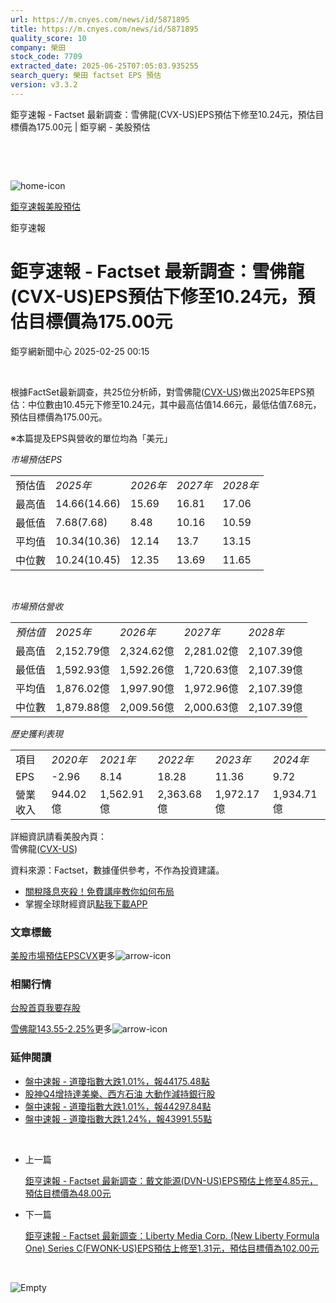 ```yaml
---
url: https://m.cnyes.com/news/id/5871895
title: https://m.cnyes.com/news/id/5871895
quality_score: 10
company: 榮田
stock_code: 7709
extracted_date: 2025-06-25T07:05:03.935255
search_query: 榮田 factset EPS 預估
version: v3.3.2
---
```


鉅亨速報 - Factset 最新調查：雪佛龍(CVX-US)EPS預估下修至10.24元，預估目標價為175.00元 | 鉅亨網 - 美股預估

‌

‌

![home-icon](/assets/icons/breadCrumb/symbol-icon-home.svg)

[鉅亨速報](/news/cat/anue_live)[美股預估](/news/cat/us_forecast)

鉅亨速報

# 鉅亨速報 - Factset 最新調查：雪佛龍(CVX-US)EPS預估下修至10.24元，預估目標價為175.00元

鉅亨網新聞中心 2025-02-25 00:15

‌

根據FactSet最新調查，共25位分析師，對雪佛龍([CVX-US](https://invest.cnyes.com/usstock/detail/CVX))做出2025年EPS預估：中位數由10.45元下修至10.24元，其中最高估值14.66元，最低估值7.68元，預估目標價為175.00元。

※本篇提及EPS與營收的單位均為「美元」

*市場預估EPS*

|  |  |  |  |  |
| --- | --- | --- | --- | --- |
| 預估值 | *2025年* | *2026年* | *2027年* | *2028年* |
| 最高值 | 14.66(14.66) | 15.69 | 16.81 | 17.06 |
| 最低值 | 7.68(7.68) | 8.48 | 10.16 | 10.59 |
| 平均值 | 10.34(10.36) | 12.14 | 13.7 | 13.15 |
| 中位數 | 10.24(10.45) | 12.35 | 13.69 | 11.65 |

‌

*市場預估營收*

|  |  |  |  |  |
| --- | --- | --- | --- | --- |
| *預估值* | *2025年* | *2026年* | *2027年* | *2028年* |
| 最高值 | 2,152.79億 | 2,324.62億 | 2,281.02億 | 2,107.39億 |
| 最低值 | 1,592.93億 | 1,592.26億 | 1,720.63億 | 2,107.39億 |
| 平均值 | 1,876.02億 | 1,997.90億 | 1,972.96億 | 2,107.39億 |
| 中位數 | 1,879.88億 | 2,009.56億 | 2,000.63億 | 2,107.39億 |

*歷史獲利表現*

|  |  |  |  |  |  |
| --- | --- | --- | --- | --- | --- |
| 項目 | *2020年* | *2021年* | *2022年* | *2023年* | *2024年* |
| EPS | -2.96 | 8.14 | 18.28 | 11.36 | 9.72 |
| 營業收入 | 944.02億 | 1,562.91億 | 2,363.68億 | 1,972.17億 | 1,934.71億 |

詳細資訊請看美股內頁：  
雪佛龍([CVX-US](https://invest.cnyes.com/usstock/detail/CVX))

資料來源：Factset，數據僅供參考，不作為投資建議。

* [關稅降息夾殺！免費講座教你如何布局](https://events.cnyes.com/rsc2025H2-35584?utm_source=anue&utm_medium=usstocks_end)
* 掌握全球財經資訊[點我下載APP](http://www.cnyes.com/app/?utm_source=mweb&utm_medium=HamMenuBanner&utm_campaign=fixed&utm_content=entr)

### 文章標籤

[美股](https://news.cnyes.com/tag/美股 "美股")[市場預估](https://news.cnyes.com/tag/市場預估 "市場預估")[EPS](https://news.cnyes.com/tag/EPS "EPS")[CVX](https://news.cnyes.com/tag/CVX "CVX")更多![arrow-icon](/assets/icons/arrows/arrow-down.svg)

### 相關行情

[台股首頁](https://www.cnyes.com/twstock)[我要存股](https://supr.link/8OHaU)

[雪佛龍143.55-2.25%](https://invest.cnyes.com/usstock/detail/CVX)更多![arrow-icon](/assets/icons/arrows/arrow-down.svg)

### 延伸閱讀

* [盤中速報 - 道瓊指數大跌1.01%，報44175.48點](/news/id/5868668)
* [股神Q4增持達美樂、西方石油 大動作減持銀行股](/news/id/5863362)
* [盤中速報 - 道瓊指數大跌1.01%，報44297.84點](/news/id/5855288)
* [盤中速報 - 道瓊指數大跌1.24%，報43991.55點](/news/id/5849859)

‌

* 上一篇

  [鉅亨速報 - Factset 最新調查：戴文能源(DVN-US)EPS預估上修至4.85元，預估目標價為48.00元](/news/id/5871930)
* 下一篇

  [鉅亨速報 - Factset 最新調查：Liberty Media Corp. (New Liberty Formula One) Series C(FWONK-US)EPS預估上修至1.31元，預估目標價為102.00元](/news/id/5871850)

‌

![Empty](/assets/icons/skeleton/empty-image.svg)

‌